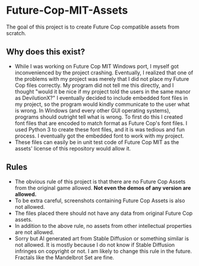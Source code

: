 # Future-Cop-MIT-Assets
The goal of this project is to create Future Cop compatible assets from scratch.

## Why does this exist?
 * While I was working on Future Cop MIT Windows port, I myself got inconvenienced by the project crashing. Eventually, I realized that one of the problems with my project was merely that I did not place my Future Cop files correctly. My program did not tell me this directly, and I thought "would it be nice if my project told the users in the same manor as DevilutionX?" I eventually decided to include embedded font files in my project, so the program would kindly communicate to the user what is wrong. In Windows (and every other GUI operating systems), programs should outright tell what is wrong. To first do this I created font files that are encoded to match format as Future Cop's font files. I used Python 3 to create these font files, and it is was tedious and fun process. I eventually got the embedded font to work with my project.
 * These files can easily be in unit test code of Future Cop MIT as the assets' license of this repository would allow it. 

## Rules
 * The obvious rule of this project is that there are no Future Cop Assets from the original game allowed. **Not even the demos of any version are allowed.**
 * To be extra careful, screenshots containing Future Cop Assets is also not allowed.
 * The files placed there should not have any data from original Future Cop assets.
 * In addition to the above rule, no assets from other intellectual properties are not allowed.
 * Sorry but AI generated art from Stable Diffusion or something similar is not allowed. It is mostly because I do not know if Stable Diffusion infringes on copyright or not. I am likely to change this rule in the future. Fractals like the Mandelbrot Set are fine.
